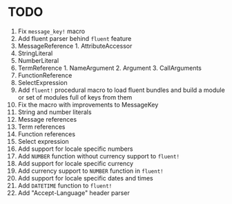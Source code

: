 # TODO
 1. Fix `message_key!` macro
 2. Add fluent parser behind `fluent` feature
   1. MessageReference
     1. AttributeAccessor
   2. StringLiteral
   3. NumberLiteral
   4. TermReference
     1. NameArgument
     2. Argument
     3. CallArguments
   5. FunctionReference
   6. SelectExpression
 3. Add `fluent!` procedural macro to load fluent bundles and build a module or set of modules full of keys from them
   1. Fix the macro with improvements to MessageKey
   2. String and number literals
   3. Message references
   4. Term references
   5. Function references
   6. Select expression
 4. Add support for locale specific numbers
   1. Add `NUMBER` function without currency support to `fluent!`
 5. Add support for locale specific currency
   1. Add currency support to `NUMBER` function in `fluent!`
 6. Add support for locale specific dates and times
   1. Add `DATETIME` function to `fluent!`
 7. Add "Accept-Language" header parser